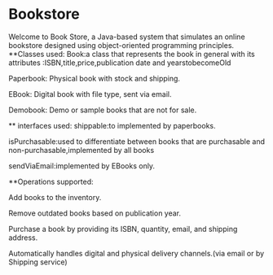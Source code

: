 # Bookstore
Welcome to Book Store, a Java-based system that simulates an online bookstore designed using object-oriented programming principles.
**Classes used:
Book:a class that represents the book in general with its attributes :ISBN,title,price,publication date and  yearstobecomeOld

Paperbook: Physical book with stock and shipping.

EBook: Digital book with file type, sent via email.

Demobook: Demo or sample books that are not for sale.

** interfaces used:
shippable:to implemented by paperbooks.

isPurchasable:used to differentiate between books that are purchasable and non-purchasable,implemented by all books

sendViaEmail:implemented by EBooks only.

**Operations supported:

Add books to the inventory.

Remove outdated books based on publication year.

Purchase a book by providing its ISBN, quantity, email, and shipping address.

Automatically handles digital and physical delivery channels.(via email or by Shipping service)
 

